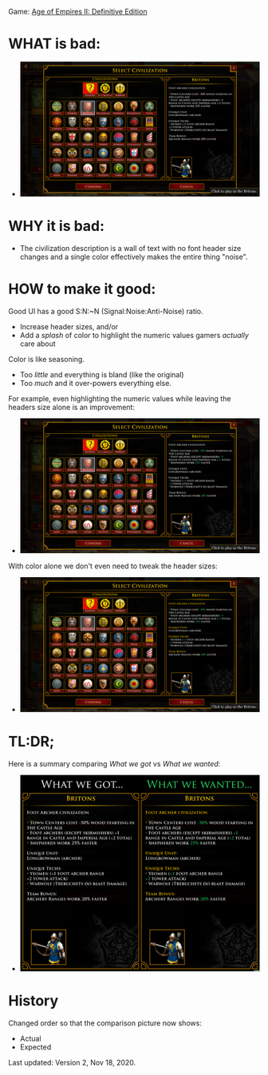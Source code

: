 Game: [Age of Empires II: Definitive Edition](https://store.steampowered.com/app/813780/Age_of_Empires_II_Definitive_Edition/)

# WHAT is bad:

* ![Bad](select_civ_britons_bad.png)

# WHY it is bad:

* The civilization description is a wall of text with no font header size changes and a single color effectively makes the entire thing "noise".

# HOW to make it good:

Good UI has a good S:N:~N (Signal:Noise:Anti-Noise) ratio.

* Increase header sizes, and/or
* Add a _splash_ of color to highlight the numeric values gamers _actually_ care about

Color is like seasoning.

* Too _little_ and everything is bland (like the original)
* Too _much_ and it over-powers everything else.

For example, even highlighting the numeric values while leaving the headers size alone is an improvement:

* ![Better](select_civ_britons_better.png)

With color alone we don't even need to tweak the header sizes:

* ![Best](select_civ_britons_best.png)

# TL:DR;

Here is a summary comparing _What we got_ vs _What we wanted_:

* ![What we got vs what we wanted](what_we_got_vs_what_we_wanted.png)

# History

Changed order so that the comparison picture now shows:

* Actual
* Expected

Last updated: Version 2, Nov 18, 2020.
